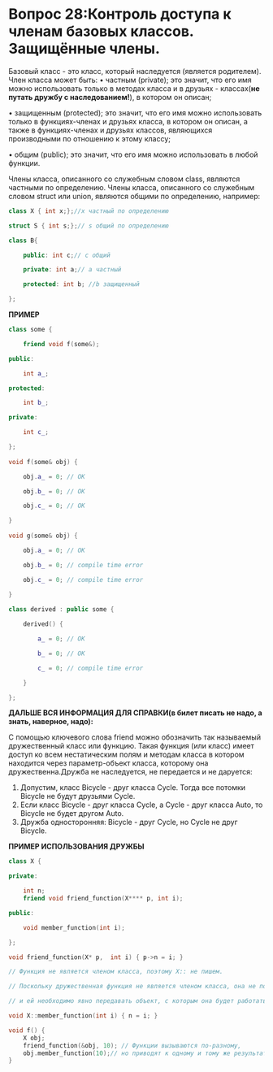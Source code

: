 **Вопрос 28:Контроль доступа к членам базовых классов. Защищённые члены.**
==============================================================================

Базовый класс - это класс, который наследуется (является родителем).
Член класса может быть:
• частным (private); это значит, что его имя можно использовать только в методах класса и в друзьях - классах(**не путать дружбу с наследованием!**), в котором он описан;

•  защищенным (protected); это значит, что его имя можно использовать только в функциях-членах и друзьях класса, в котором он описан, а также в функциях-членах и друзьях классов, являющихся производными по отношению к этому классу;

• общим (public); это значит, что его имя можно использовать в любой функции.

Члены класса, описанного со служебным словом class, являются частными по определению. Члены класса, описанного со служебным словом struct или union, являются общими по определению, например:
```cpp
class X { int x;};//x частный по определению

struct S { int s;};// s общий по определению

class B{

    public: int c;// c общий 

    private: int a;// a частный

    protected: int b; //b защищенный

};
```
**ПРИМЕР**
```cpp
class some {

    friend void f(some&);

public:

    int a_;

protected:

    int b_;

private:

    int c_;

};
 
void f(some& obj) {

    obj.a_ = 0; // OK

    obj.b_ = 0; // OK

    obj.c_ = 0; // OK

}
 
void g(some& obj) {

    obj.a_ = 0; // OK

    obj.b_ = 0; // compile time error

    obj.c_ = 0; // compile time error

}
 
class derived : public some {

    derived() {

        a_ = 0; // OK

        b_ = 0; // OK

        c_ = 0; // compile time error

    }

};
```
**ДАЛЬШЕ ВСЯ ИНФОРМАЦИЯ ДЛЯ СПРАВКИ(в билет писать не надо, а знать, наверное, надо):** 

С помощью ключевого слова friend можно обозначить так называемый дружественный класс или функцию. Такая функция (или класс) имеет доступ ко всем нестатическим полям и методам класса в котором находится через параметр-объект класса, которому она дружественна.Дружба не наследуется, не передается и не даруется:

1. Допустим, класс Bicycle - друг класса Cycle. Тогда все потомки Bicycle не будут друзьями Cycle.
2. Если класс Bicycle - друг класса Cycle, а Cycle - друг класса Auto, то Bicycle не будет другом Auto.
3. Дружба односторонняя: Bicycle - друг Cycle, но Cycle не друг Bicycle.

**ПРИМЕР ИСПОЛЬЗОВАНИЯ ДРУЖБЫ**
```cpp
class X { 

private:

    int n;
    friend void friend_function(X**** p, int i);

public:

    void member_function(int i);

};
```
```cpp
void friend_function(X* p,  int i) { p->n = i; }

// Функция не является членом класса, поэтому X:: не пишем.

// Поскольку дружественная функция не является членом класса, она не получает указатель this

// и ей необходимо явно передавать объект, с которым она будет работать. 

void X::member_function(int i) { n = i; } 

void f() {
    X obj;
    friend_function(&obj, 10); // Функции вызываются по-разному,
    obj.member_function(10);// но приводят к одному и тому же результату 
}
```
